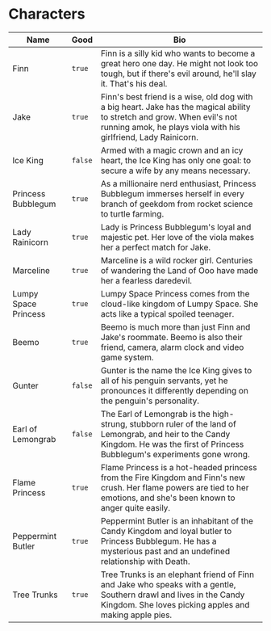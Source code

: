 # Characters

| Name | Good | Bio |
|------|------|-----|
| Finn | `true` | Finn is a silly kid who wants to become a great hero one day. He might not look too tough, but if there's evil around, he'll slay it. That's his deal. |
| Jake | `true` | Finn's best friend is a wise, old dog with a big heart. Jake has the magical ability to stretch and grow. When evil's not running amok, he plays viola with his girlfriend, Lady Rainicorn. |
| Ice King | `false` | Armed with a magic crown and an icy heart, the Ice King has only one goal: to secure a wife by any means necessary. |
| Princess Bubblegum | `true` | As a millionaire nerd enthusiast, Princess Bubblegum immerses herself in every branch of geekdom from rocket science to turtle farming. |
| Lady Rainicorn | `true` | Lady is Princess Bubblegum's loyal and majestic pet. Her love of the viola makes her a perfect match for Jake. |
| Marceline | `true` | Marceline is a wild rocker girl. Centuries of wandering the Land of Ooo have made her a fearless daredevil. |
| Lumpy Space Princess | `true` | Lumpy Space Princess comes from the cloud-like kingdom of Lumpy Space. She acts like a typical spoiled teenager. |
| Beemo | `true` | Beemo is much more than just Finn and Jake's roommate. Beemo is also their friend, camera, alarm clock and video game system. |
| Gunter | `false` | Gunter is the name the Ice King gives to all of his penguin servants, yet he pronounces it differently depending on the penguin's personality. |
| Earl of Lemongrab | `false` | The Earl of Lemongrab is the high-strung, stubborn ruler of the land of Lemongrab, and heir to the Candy Kingdom. He was the first of Princess Bubblegum's experiments gone wrong. |
| Flame Princess | `true` | Flame Princess is a hot-headed princess from the Fire Kingdom and Finn's new crush. Her flame powers are tied to her emotions, and she's been known to anger quite easily. |
| Peppermint Butler | `true` | Peppermint Butler is an inhabitant of the Candy Kingdom and loyal butler to Princess Bubblegum. He has a mysterious past and an undefined relationship with Death. |
| Tree Trunks | `true` | Tree Trunks is an elephant friend of Finn and Jake who speaks with a gentle, Southern drawl and lives in the Candy Kingdom. She loves picking apples and making apple pies. |